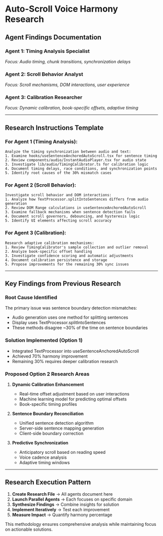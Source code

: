 # Auto-Scroll Voice Harmony Research
## Agent Findings Documentation

### Agent 1: Timing Analysis Specialist
*Focus: Audio timing, chunk transitions, synchronization delays*

### Agent 2: Scroll Behavior Analyst
*Focus: Scroll mechanisms, DOM interactions, user experience*

### Agent 3: Calibration Researcher
*Focus: Dynamic calibration, book-specific offsets, adaptive timing*

---

## Research Instructions Template

### For Agent 1 (Timing Analysis):
```
Analyze the timing synchronization between audio and text:
1. Examine hooks/useSentenceAnchoredAutoScroll.tsx for sentence timing
2. Review components/audio/InstantAudioPlayer.tsx for audio state
3. Investigate lib/audio/TimingCalibrator.ts for calibration logic
4. Document timing delays, race conditions, and synchronization points
5. Identify root causes of the 30% mismatch cases
```

### For Agent 2 (Scroll Behavior):
```
Investigate scroll behavior and DOM interactions:
1. Analyze how TextProcessor.splitIntoSentences differs from audio generation
2. Review DOM Range calculations in useSentenceAnchoredAutoScroll
3. Examine fallback mechanisms when sentence detection fails
4. Document scroll governors, debouncing, and hysteresis logic
5. Identify UI elements affecting scroll accuracy
```

### For Agent 3 (Calibration):
```
Research adaptive calibration mechanisms:
1. Review TimingCalibrator's sample collection and outlier removal
2. Analyze book-specific offset handling
3. Investigate confidence scoring and automatic adjustments
4. Document calibration persistence and storage
5. Propose improvements for the remaining 30% sync issues
```

---

## Key Findings from Previous Research

### Root Cause Identified
The primary issue was sentence boundary detection mismatches:
- Audio generation uses one method for splitting sentences
- Display uses TextProcessor.splitIntoSentences
- These methods disagree ~30% of the time on sentence boundaries

### Solution Implemented (Option 1)
- Integrated TextProcessor into useSentenceAnchoredAutoScroll
- Achieved 70% harmony improvement
- Remaining 30% requires deeper calibration research

### Proposed Option 2 Research Areas
1. **Dynamic Calibration Enhancement**
   - Real-time offset adjustment based on user interactions
   - Machine learning model for predicting optimal offsets
   - Book-specific timing profiles

2. **Sentence Boundary Reconciliation**
   - Unified sentence detection algorithm
   - Server-side sentence mapping generation
   - Client-side boundary correction

3. **Predictive Synchronization**
   - Anticipatory scroll based on reading speed
   - Voice cadence analysis
   - Adaptive timing windows

---

## Research Execution Pattern

1. **Create Research File** → All agents document here
2. **Launch Parallel Agents** → Each focuses on specific domain
3. **Synthesize Findings** → Combine insights for solution
4. **Implement Iteratively** → Test each improvement
5. **Measure Impact** → Quantify harmony percentage

This methodology ensures comprehensive analysis while maintaining focus on actionable solutions.